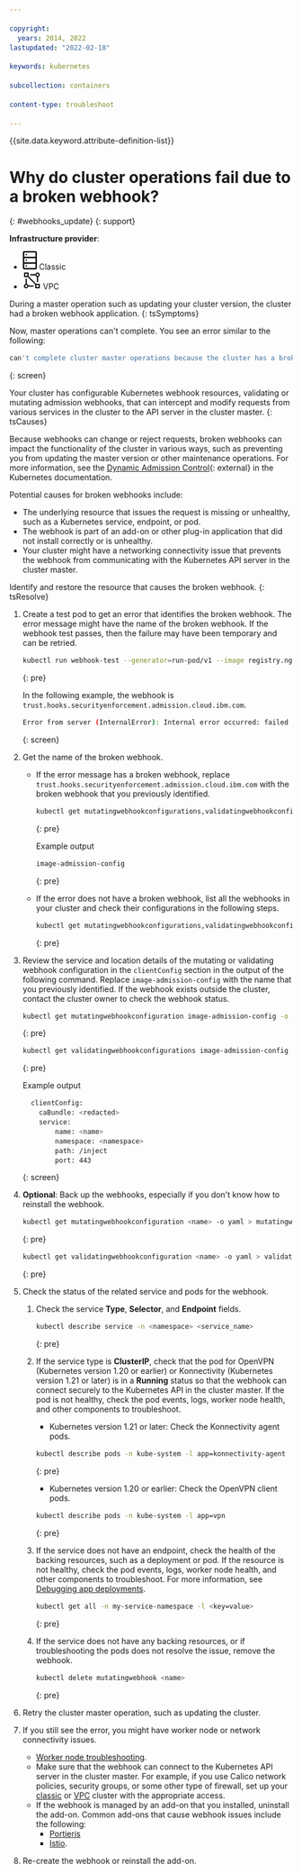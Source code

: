 ```yaml
---

copyright: 
  years: 2014, 2022
lastupdated: "2022-02-18"

keywords: kubernetes

subcollection: containers

content-type: troubleshoot

---
```


{{site.data.keyword.attribute-definition-list}}


# Why do cluster operations fail due to a broken webhook?
{: #webhooks_update}
{: support}

**Infrastructure provider**:
* ![Classic infrastructure provider icon.](images/icon-classic-2.svg) Classic
* ![VPC infrastructure provider icon.](images/icon-vpc-2.svg) VPC


During a master operation such as updating your cluster version, the cluster had a broken webhook application.
{: tsSymptoms}

Now, master operations can't complete. You see an error similar to the following:

```sh
can't complete cluster master operations because the cluster has a broken webhook application. For more information, see the troubleshooting docs: 'https://ibm.biz/master_webhook'
```
{: screen}


Your cluster has configurable Kubernetes webhook resources, validating or mutating admission webhooks, that can intercept and modify requests from various services in the cluster to the API server in the cluster master.
{: tsCauses}

Because webhooks can change or reject requests, broken webhooks can impact the functionality of the cluster in various ways, such as preventing you from updating the master version or other maintenance operations. For more information, see the [Dynamic Admission Control](https://kubernetes.io/docs/reference/access-authn-authz/extensible-admission-controllers/){: external} in the Kubernetes documentation.

Potential causes for broken webhooks include:
*   The underlying resource that issues the request is missing or unhealthy, such as a Kubernetes service, endpoint, or pod.
*   The webhook is part of an add-on or other plug-in application that did not install correctly or is unhealthy.
*   Your cluster might have a networking connectivity issue that prevents the webhook from communicating with the Kubernetes API server in the cluster master.

Identify and restore the resource that causes the broken webhook.
{: tsResolve}

1. Create a test pod to get an error that identifies the broken webhook. The error message might have the name of the broken webhook. If the webhook test passes, then the failure may have been temporary and can be retried.
    ```sh
    kubectl run webhook-test --generator=run-pod/v1 --image registry.ng.bluemix.net/armada-master/pause:3.2 -n ibm-system
    ```
    {: pre}

    In the following example, the webhook is `trust.hooks.securityenforcement.admission.cloud.ibm.com`.
    ```sh
    Error from server (InternalError): Internal error occurred: failed calling webhook "trust.hooks.securityenforcementadmission.cloud.ibm.com": Post https://ibmcloud-image-enforcement.ibm-system.svc:443/mutating-pods?timeout=30s: dialtcp 172.21.xxx.xxx:443: connect: connection timed out
    ```
    {: screen}

2. Get the name of the broken webhook.
    *   If the error message has a broken webhook, replace `trust.hooks.securityenforcement.admission.cloud.ibm.com` with the broken webhook that you previously identified.
        ```sh
        kubectl get mutatingwebhookconfigurations,validatingwebhookconfigurations -o jsonpath='{.items[?(@.webhooks[*].name=="trust.hooks.securityenforcement.admission.cloud.ibm.com")].metadata.name}{"\n"}'
        ```
        {: pre}

        Example output
        ```sh
        image-admission-config
        ```
        {: pre}

    *   If the error does not have a broken webhook, list all the webhooks in your cluster and check their configurations in the following steps.
        ```sh
        kubectl get mutatingwebhookconfigurations,validatingwebhookconfigurations
        ```
        {: pre}  
            
3. Review the service and location details of the mutating or validating webhook configuration in the `clientConfig` section in the output of the following command. Replace `image-admission-config` with the name that you previously identified. If the webhook exists outside the cluster, contact the cluster owner to check the webhook status.
    ```sh
    kubectl get mutatingwebhookconfiguration image-admission-config -o yaml
    ```
    {: pre}

    ```sh
    kubectl get validatingwebhookconfigurations image-admission-config -o yaml
    ```
    {: pre}

    Example output

    ```sh
      clientConfig:
        caBundle: <redacted>
        service:
            name: <name>
            namespace: <namespace>
            path: /inject
            port: 443
    ```
    {: screen}

4. **Optional**: Back up the webhooks, especially if you don't know how to reinstall the webhook.
    ```sh
    kubectl get mutatingwebhookconfiguration <name> -o yaml > mutatingwebhook-backup.yaml
    ```
    {: pre}

    ```sh
    kubectl get validatingwebhookconfiguration <name> -o yaml > validatingwebhook-backup.yaml
    ```
    {: pre}

5. Check the status of the related service and pods for the webhook.
    1. Check the service **Type**, **Selector**, and **Endpoint** fields.
        ```sh
        kubectl describe service -n <namespace> <service_name>
        ```
        {: pre}

    2. If the service type is **ClusterIP**, check that the pod for OpenVPN (Kubernetes version 1.20 or earlier) or Konnectivity (Kubernetes version 1.21 or later) is in a **Running** status so that the webhook can connect securely to the Kubernetes API in the cluster master. If the pod is not healthy, check the pod events, logs, worker node health, and other components to troubleshoot.
        * Kubernetes version 1.21 or later: Check the Konnectivity agent pods.
        ```sh
        kubectl describe pods -n kube-system -l app=konnectivity-agent
        ```
        {: pre}

        * Kubernetes version 1.20 or earlier: Check the OpenVPN client pods.
        ```sh
        kubectl describe pods -n kube-system -l app=vpn
        ```
        {: pre}

    3. If the service does not have an endpoint, check the health of the backing resources, such as a deployment or pod. If the resource is not healthy, check the pod events, logs, worker node health, and other components to troubleshoot. For more information, see [Debugging app deployments](/docs/containers?topic=containers-debug_apps).
        ```sh
        kubectl get all -n my-service-namespace -l <key=value>
        ```
        {: pre}

    4. If the service does not have any backing resources, or if troubleshooting the pods does not resolve the issue, remove the webhook.
        ```sh
        kubectl delete mutatingwebhook <name>
        ```
        {: pre}

6. Retry the cluster master operation, such as updating the cluster.
7. If you still see the error, you might have worker node or network connectivity issues.
    *   [Worker node troubleshooting](/docs/containers?topic=containers-debug_worker_nodes).
    *   Make sure that the webhook can connect to the Kubernetes API server in the cluster master. For example, if you use Calico network policies, security groups, or some other type of firewall, set up your [classic](/docs/containers?topic=containers-firewall) or [VPC](/docs/containers?topic=containers-vpc-firewall) cluster with the appropriate access.
    *   If the webhook is managed by an add-on that you installed, uninstall the add-on. Common add-ons that cause webhook issues include the following:
        * [Portieris](/docs/openshift?topic=openshift-images#portieris-image-sec)
        * [Istio](/docs/containers?topic=containers-istio#istio_uninstall).
8. Re-create the webhook or reinstall the add-on.




